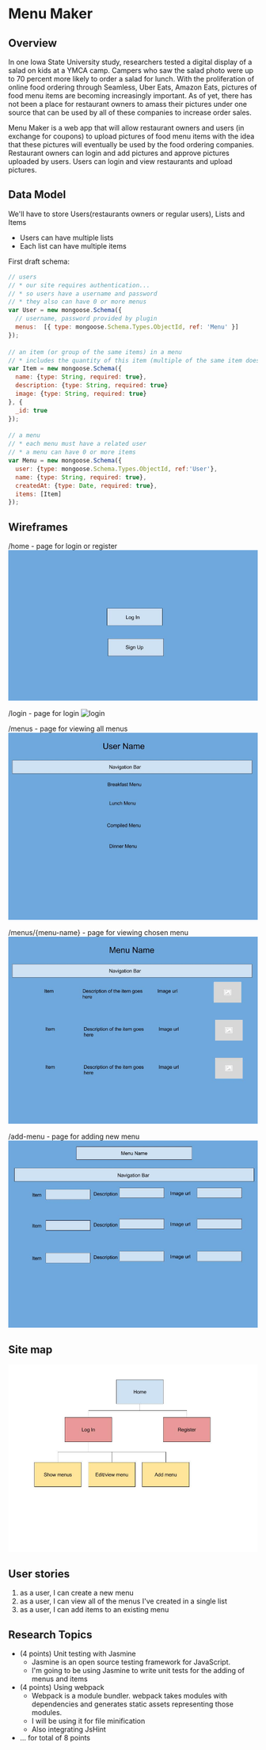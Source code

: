 # Menu Maker

## Overview

In one Iowa State University study, researchers tested a digital display of a salad on kids at a YMCA camp. Campers who saw the salad photo were up to 70 percent more likely to order a salad for lunch. With the proliferation of online food ordering through Seamless, Uber Eats, Amazon Eats, pictures of food menu items are becoming increasingly important. As of yet, there has not been a place for restaurant owners to amass their pictures under one source that can be used by all of these companies to increase order sales.

Menu Maker is a web app that will allow restaurant owners and users (in exchange for coupons) to upload pictures of food menu items with the idea that these pictures will eventually be used by the food ordering companies. Restaurant owners can login and add pictures and approve pictures uploaded by users. Users can login and view restaurants and upload pictures.




## Data Model

We'll have to store Users(restaurants owners or regular users), Lists and Items

* Users can have multiple lists
* Each list can have multiple items

First draft schema:

```javascript
// users
// * our site requires authentication...
// * so users have a username and password
// * they also can have 0 or more menus
var User = new mongoose.Schema({
  // username, password provided by plugin
  menus:  [{ type: mongoose.Schema.Types.ObjectId, ref: 'Menu' }]
});

// an item (or group of the same items) in a menu
// * includes the quantity of this item (multiple of the same item does not 
var Item = new mongoose.Schema({
  name: {type: String, required: true},
  description: {type: String, required: true}
  image: {type: String, required: true}
}, {
  _id: true
});

// a menu 
// * each menu must have a related user
// * a menu can have 0 or more items
var Menu = new mongoose.Schema({
  user: {type: mongoose.Schema.Types.ObjectId, ref:'User'},
  name: {type: String, required: true},
  createdAt: {type: Date, required: true},
  items: [Item]
});
```

## Wireframes

/home - page for login or register
![home](documentation/sign-up.jpg)

/login - page for login
![login](documentation/login.jpg)

/menus - page for viewing all menus
![view-all](documentation/list-of-menus.jpg)

/menus/{menu-name} - page for viewing chosen menu
![view-menu](documentation/edit-menu.jpg)

/add-menu - page for adding new menu
![view-menu](documentation/add-menu.jpg)

## Site map

![site-map](documentation/site-map.jpg)



## User stories

1. as a user, I can create a new menu
2. as a user, I can view all of the menus I've created in a single list
3. as a user, I can add items to an existing menu

## Research Topics
* (4 points) Unit testing with Jasmine
    * Jasmine is an open source testing framework for JavaScript.
    * I'm going to be using Jasmine to write unit tests for the adding of menus and items
* (4 points) Using webpack
    * Webpack is a module bundler. webpack takes modules with dependencies and generates static assets representing those modules. 
    * I will be using it for file minification
    * Also integrating JsHint
* ... for total of 8 points